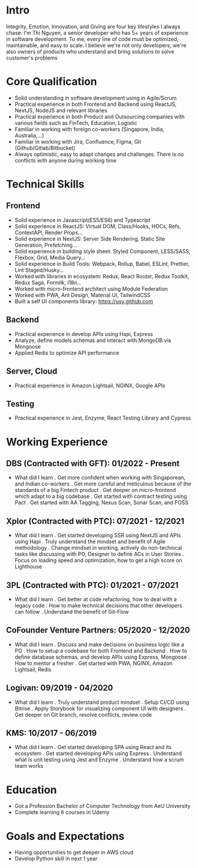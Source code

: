 # Intro

Integrity, Emotion, Innovation, and Giving are four key lifestyles I always chase. I'm Thi Nguyen, a senior developer who has 5+ years of experience in software development. To me, every line of code must be optimized, maintainable, and easy to scale. I believe we're not only developers, we're also owners of products who understand and bring solutions to solve customer's problems

# Core Qualification

- Solid understanding in software development using in Agile/Scrum
- Practical experience in both Frontend and Backend using ReactJS, NextJS, NodeJS and relevant libraries
- Practical experience in both Product and Outsourcing companies with various fields such as FinTech, Education, Logistic
- Familiar in working with foreign co-workers (Singapore, India, Australia,...)
- Familiar in working with Jira, Confluence, Figma, Git (Github/Gitlab/Bitbucket)
- Always optimistic, easy to adapt changes and challenges. There is no conflicts with anyone during working time

# Technical Skills

## Frontend

- Solid experience in Javascript(ES5/ES6) and Typescript
- Solid experience in ReactJS: Virtual DOM, Class/Hooks, HOCs, Refs, ContextAPI, Render Props...
- Solid experience in NextJS: Server Side Rendering, Static Site Generation, Prefetching...
- Solid experience in building style sheet: Styled Component, LESS/SASS, Flexbox, Grid, Media Query...
- Solid experience in Build Tools: Webpack, Rollup, Babel, ESLint, Prettier, Lint Staged/Husky...
- Worked with libraries in ecosystem: Redux, React Router, Redux Toolkit, Redux Saga, Formilk, i18n...
- Worked with micro-frontend architect using Module Federation
- Worked with PWA, Ant Design, Material UI, TailwindCSS
- Built a self UI components library: https://usy.github.com

## Backend

- Practical experience in develop APIs using Hapi, Express
- Analyze, define models schemas and interact with MongoDB via Mongoose
- Applied Redis to optimize API performance

## Server, Cloud

- Practical experience in Amazon Lightsail, NGINX, Google APIs

## Testing

- Practical experience in Jest, Enzyme, React Testing Library and Cypress

# Working Experience

## DBS (Contracted with GFT): 01/2022 - Present

- What did I learn
  . Get more confident when working with Singaporean, and Indian co-workers
  . Get more careful and meticulous because of the standards of a big Fintech product
  . Get deeper on micro-frontend which adapt to a big codebase
  . Get started with contract testing using Pact
  . Get started with AA Tagging, Nexus Scan, Sonar Scan, and FOSS

## Xplor (Contracted with PTC): 07/2021 - 12/2021

- What did I learn
  . Get started developing SSR using NextJS and APIs using Hapi
  . Truly understand the mindset and benefit of Agile methodology
  . Change mindset in working, actively do non-technical tasks like discussing with PO, Designer to define ACs in User Stories
  . Focus on loading speed and optimization, how to get a high score on Lighthouse

## 3PL (Contracted with PTC): 01/2021 - 07/2021

- What did I learn
  . Get better at code refactoring, how to deal with a legacy code
  . How to make technical decisions that other developers can follow
  . Understand the benefit of Git-Flow

## CoFounder Venture Partners: 05/2020 - 12/2020

- What did I learn
  . Discuss and make decisions on business logic like a PO
  . How to setup a codebase for both Frontend and Backend
  . How to define database schemas, and develop APIs using Express, Mongoose
  . How to mentor a fresher
  . Get started with PWA, NGINX, Amazon Lightsail, Redis

## Logivan: 09/2019 - 04/2020

- What did I learn
  . Truly understand product mindset
  . Setup CI/CD using Bitrise
  . Apply Storybook for visualizing component UI with designers
  . Get deeper on Git branch, resolve conflicts, review code

## KMS: 10/2017 - 06/2019

- What did I learn
  . Get started developing SPA using React and its ecosystem
  . Get started developing APIs using Express
  . Understand what is unit testing using Jest and Enzyme
  . Understand how a scrum team works

# Education

- Got a Profession Bachelor of Computer Technology from AeU University
- Complete learning 6 courses in Udemy

# Goals and Expectations

- Having opportunities to get deeper in AWS cloud
- Develop Python skill in next 1 year
